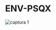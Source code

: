 # ENV-PSQX

![captura 1](https://user-images.githubusercontent.com/80124560/130797022-227c3212-13ef-4b88-a53c-7836fc566bd9.PNG)

